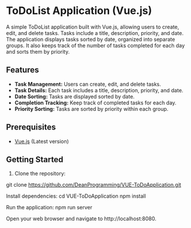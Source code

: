 # ToDoList Application (Vue.js)

A simple ToDoList application built with Vue.js, allowing users to create, edit, and delete tasks. Tasks include a title, description, priority, and date. The application displays tasks sorted by date, organized into separate groups. It also keeps track of the number of tasks completed for each day and sorts them by priority.

## Features

- **Task Management:** Users can create, edit, and delete tasks.
- **Task Details:** Each task includes a title, description, priority, and date.
- **Date Sorting:** Tasks are displayed sorted by date.
- **Completion Tracking:** Keep track of completed tasks for each day.
- **Priority Sorting:** Tasks are sorted by priority within each group.

## Prerequisites

- [Vue.js](https://vuejs.org/) (Latest version) 

## Getting Started

1. Clone the repository:

git clone https://github.com/DeanProgramming/VUE-ToDoApplication.git

Install dependencies:
cd VUE-ToDoApplication
npm install

Run the application:
npm run server

Open your web browser and navigate to http://localhost:8080.
